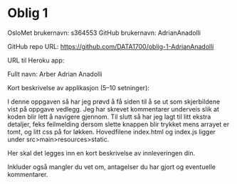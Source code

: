 # Oblig 1

OsloMet brukernavn: s364553
GitHub brukernavn: AdrianAnadolli

GitHub repo URL: https://github.com/DATA1700/oblig-1-AdrianAnadolli

URL til Heroku app: 

Fullt navn: Arber Adrian Anadolli

Kort beskrivelse av applikasjon (5–10 setninger): 

I denne oppgaven så har jeg prøvd å få siden til å se ut som skjerbildene vist på oppgave vedlegg. Jeg har skrevet kommentarer underveis slik at koden blir lett å navigere gjennom. Til slutt så har jeg lagt til litt ekstra detaljer, feks feilmelding dersom slette knappen blir trykket mens arrayet er tomt, og litt css på for løkken.
Hovedfilene index.html og index.js ligger under src>main>resources>static.

Her skal det legges inn en kort beskrivelse av innleveringen din.

Inkluder også mangler du vet om, antagelser du har gjort og eventuelle kommentarer.
